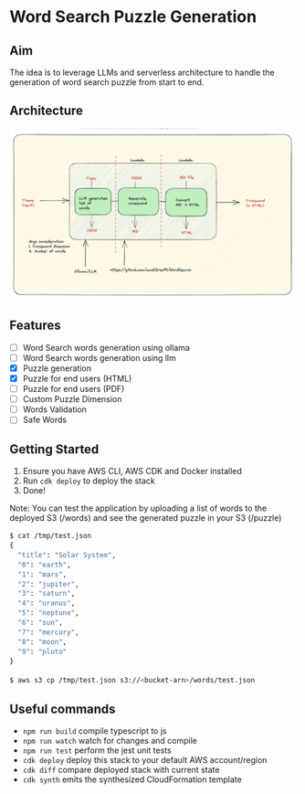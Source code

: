 # Word Search Puzzle Generation

## Aim
The idea is to leverage LLMs and serverless architecture to handle the generation of word search puzzle from start to end.

## Architecture
![Architecture](./docs/image/arch.png)

## Features
- [ ] Word Search words generation using ollama
- [ ] Word Search words generation using llm
- [X] Puzzle generation
- [X] Puzzle for end users (HTML)
- [ ] Puzzle for end users (PDF)
- [ ] Custom Puzzle Dimension
- [ ] Words Validation
- [ ] Safe Words

## Getting Started
1. Ensure you have AWS CLI, AWS CDK and Docker installed
2. Run `cdk deploy` to deploy the stack
3. Done!

Note: You can test the application by uploading a list of words to the deployed S3 (/words) and see 
the generated puzzle in your S3 (/puzzle)

```bash
$ cat /tmp/test.json
{
  "title": "Solar System",
  "0": "earth",
  "1": "mars",
  "2": "jupiter",
  "3": "saturn",
  "4": "uranus",
  "5": "neptune",
  "6": "sun",
  "7": "mercury",
  "8": "moon",
  "9": "pluto"
}

$ aws s3 cp /tmp/test.json s3://<bucket-arn>/words/test.json
```



## Useful commands

 * `npm run build`   compile typescript to js
 * `npm run watch`   watch for changes and compile
 * `npm run test`    perform the jest unit tests
 * `cdk deploy`      deploy this stack to your default AWS account/region
 * `cdk diff`        compare deployed stack with current state
 * `cdk synth`       emits the synthesized CloudFormation template
